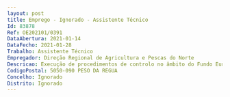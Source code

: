 ```yaml
--- 
layout: post
title: Emprego - Ignorado - Assistente Técnico
Id: 83878
Ref: OE202101/0391
DataAbertura: 2021-01-14
DataFecho: 2021-01-28
Trabalho: Assistente Técnico
Empregador: Direção Regional de Agricultura e Pescas do Norte
Descricao: Execução de procedimentos de controlo no âmbito do Fundo Europeu Agrícola de Garantia e Fundo Europeu Agrícola para o Desenvolvimento Rural, de acordo com as regras do sistema integrado de gestão e controlo, designadamente ajudas aos sectores das superfícies, regime de pagamento único (RPU), frutos de casca rija, ovinos e caprinos, vacas aleitantes e condicionalidade (controlos em campo para verificação das condições de elegibilidade e compromissos, respeitantes aos diferentes tipos de ajuda), recolha de informação e elaboração do relatório em formato digital Controlos in Loco no âmbito medidas florestais, investimento e outras funções que se considerem afins ou funcionalmente ligadas às anteriormente e supra descritas.
CodigoPostal: 5050-090 PESO DA REGUA
Concelho: Ignorado
Distrito: Ignorado
--- 
```

